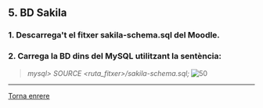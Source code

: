 ## 5. BD Sakila  
### 1. Descarrega't el fitxer sakila-schema.sql del Moodle.  
### 2. Carrega la BD dins del MySQL utilitzant la sentència:  
> _mysql> SOURCE <ruta_fitxer>/sakila-schema.sql;_
> ![50]()  

***
[Torna enrere](https://github.com/Josep88/MP10UF2-A2)
